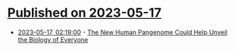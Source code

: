 # [Published on 2023-05-17](index.md)

* [2023-05-17, 02:19:00](https://soylentnews.org/article.pl?sid=23/05/16/021241&from=rss) - [The New Human Pangenome Could Help Unveil the Biology of Everyone](https://soylentnews.org/article.pl?sid=23/05/16/021241&from=rss)

